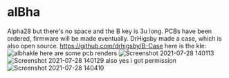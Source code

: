 # alBha
Alpha28 but there's no space and the B key is 3u long. PCBs have been ordered, firmware will be made eventually. DrHigsby made a case, which is also open source. https://github.com/drhigsby/B-Case
here is the kle:
![albhakle](https://user-images.githubusercontent.com/55664712/127396280-65db349b-3681-499e-b34d-87b29e16dcf3.png)
here are some pcb renders
![Screenshot 2021-07-28 140113](https://user-images.githubusercontent.com/55664712/127395380-b55908a7-5860-43bb-adb4-75dadb7fd8eb.png)
![Screenshot 2021-07-28 140129](https://user-images.githubusercontent.com/55664712/127395384-0d20a466-67e4-40a6-8239-27a8200431a7.png)
also yes i got permission
![Screenshot 2021-07-28 140410](https://user-images.githubusercontent.com/55664712/127395677-d2ab2b46-f750-45d8-a1e8-43542dfe2e73.png)
